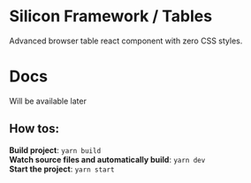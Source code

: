 # Silicon Framework / Tables

Advanced browser table react component with zero CSS styles.

# Docs

Will be available later

## How tos:

__Build project__: `yarn build`\
__Watch source files and automatically build__: `yarn dev`\
__Start the project__: `yarn start`
